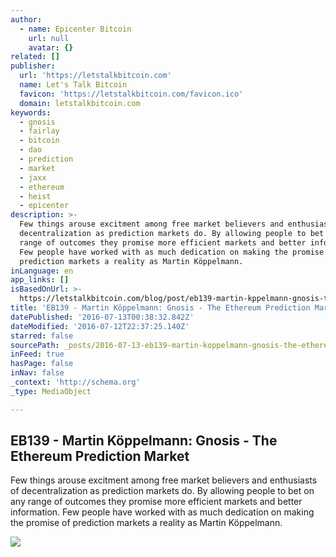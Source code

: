 ```yaml
---
author:
  - name: Epicenter Bitcoin
    url: null
    avatar: {}
related: []
publisher:
  url: 'https://letstalkbitcoin.com'
  name: Let's Talk Bitcoin
  favicon: 'https://letstalkbitcoin.com/favicon.ico'
  domain: letstalkbitcoin.com
keywords:
  - gnosis
  - fairlay
  - bitcoin
  - dao
  - prediction
  - market
  - jaxx
  - ethereum
  - heist
  - epicenter
description: >-
  Few things arouse excitment among free market believers and enthusiasts of
  decentralization as prediction markets do. By allowing people to bet on any
  range of outcomes they promise more efficient markets and better information.
  Few people have worked with as much dedication on making the promise of
  prediction markets a reality as Martin Köppelmann.
inLanguage: en
app_links: []
isBasedOnUrl: >-
  https://letstalkbitcoin.com/blog/post/eb139-martin-kppelmann-gnosis-the-ethereum-prediction-market
title: 'EB139 - Martin Köppelmann: Gnosis - The Ethereum Prediction Market'
datePublished: '2016-07-13T00:38:32.842Z'
dateModified: '2016-07-12T22:37:25.140Z'
starred: false
sourcePath: _posts/2016-07-13-eb139-martin-koppelmann-gnosis-the-ethereum-prediction.md
inFeed: true
hasPage: false
inNav: false
_context: 'http://schema.org'
_type: MediaObject

---
```

<article style=""><h1>EB139 - Martin Köppelmann: Gnosis - The Ethereum Prediction Market</h1><p>Few things arouse excitment among free market believers and enthusiasts of decentralization as prediction markets do. By allowing people to bet on any range of outcomes they promise more efficient markets and better information. Few people have worked with as much dedication on making the promise of prediction markets a reality as Martin Köppelmann.</p><img src="https://letstalkbitcoin.com/files/blogs/1860-a2dbaeb10d8573102fc216db01a0dfebf419dec22968c569281b4051db654509.jpg" /></article>